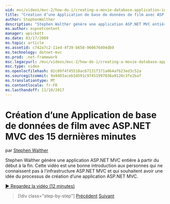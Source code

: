 ```yaml
---
uid: mvc/videos/mvc-2/how-do-i/creating-a-movie-database-application-in-15-minutes-with-aspnet-mvc
title: "Création d’une Application de base de données de film avec ASP.NET MVC des 15 dernières minutes | Documents Microsoft"
author: StephenWalther
description: "Stephen Walther génère une application ASP.NET MVC entière à partir du début à la fin. Cette vidéo est une bonne introduction aux personnes qui découvrent le f MVC ASP.NET..."
ms.author: aspnetcontent
manager: wpickett
ms.date: 03/17/2009
ms.topic: article
ms.assetid: c742a7c2-11ed-4f39-b658-960676494db9
ms.technology: dotnet-mvc
ms.prod: .net-framework
msc.legacyurl: /mvc/videos/mvc-2/how-do-i/creating-a-movie-database-application-in-15-minutes-with-aspnet-mvc
msc.type: video
ms.openlocfilehash: 02c09f4f45510ac67231f371a064afb23ed3c52a
ms.sourcegitcommit: 9a9483aceb34591c97451997036a9120c3fe2baf
ms.translationtype: MT
ms.contentlocale: fr-FR
ms.lasthandoff: 11/10/2017
---
```

<a name="creating-a-movie-database-application-in-15-minutes-with-aspnet-mvc"></a>Création d’une Application de base de données de film avec ASP.NET MVC des 15 dernières minutes
====================
par [Stephen Walther](https://github.com/StephenWalther)

Stephen Walther génère une application ASP.NET MVC entière à partir du début à la fin. Cette vidéo est une bonne introduction aux personnes qui ne connaissent pas à l’infrastructure ASP.NET MVC et qui souhaitent avoir une idée du processus de création d’une application ASP.NET MVC.

[&#9654; Regardez la vidéo (12 minutes)](https://channel9.msdn.com/Blogs/ASP-NET-Site-Videos/creating-a-movie-database-application-in-15-minutes-with-aspnet-mvc)

>[!div class="step-by-step"]
[Précédent](creating-a-tasklist-application-with-aspnet-mvc.md)
[Suivant](understanding-models-views-and-controllers.md)
